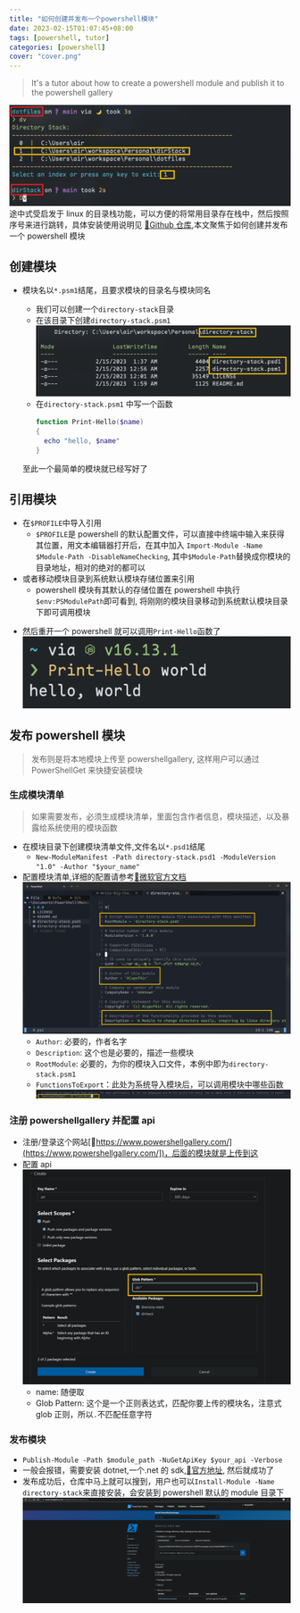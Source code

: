 ```yaml
---
title: "如何创建并发布一个powershell模块"
date: 2023-02-15T01:07:45+08:00
tags: [powershell, tutor]
categories: [powershell]
cover: "cover.png"
---
```


> It's a tutor about how to create a powershell module and publish it to the powershell gallery

<!--more-->

![demo](res/cover.png)
途中式受启发于 linux 的目录栈功能，可以方便的将常用目录存在栈中，然后按照序号来进行跳转，具体安装使用说明见
[:link:Github 仓库](https://github.com/ACupofAir/Directory-Stack),本文聚焦于如何创建并发布一个 powershell
模块

## 创建模块

- 模块名以`*.psm1`结尾，且要求模块的目录名与模块同名

  - 我们可以创建一个`directory-stack`目录
  - 在该目录下创建`directory-stack.psm1`
    ![](res/2023-02-15-02-04-14.png)
  - 在`directory-stack.psm1` 中写一个函数
    ```powershell
    function Print-Hello($name)
    {
      echo "hello, $name"
    }
    ```

  至此一个最简单的模块就已经写好了

## 引用模块

- 在`$PROFILE`中导入引用
  - `$PROFILE`是 powershell 的默认配置文件，可以直接中终端中输入来获得其位置，用文本编辑器打开后，在其中加入
    `Import-Module -Name $Module-Path -DisableNameChecking`, 其中`$Module-Path`替换成你模块的目录地址，相对的绝对的都可以
- 或者移动模块目录到系统默认模块存储位置来引用
  - powershell 模块有其默认的存储位置在 powershell 中执行`$env:PSModulePath`即可看到, 将刚刚的模块目录移动到系统默认模块目录下即可调用模块

* 然后重开一个 powershell 就可以调用`Print-Hello`函数了
  ![](res/2023-02-15-02-19-24.png)

## 发布 powershell 模块

> 发布则是将本地模块上传至 powershellgallery, 这样用户可以通过 PowerShellGet 来快捷安装模块

### 生成模块清单

> 如果需要发布，必须生成模块清单，里面包含作者信息，模块描述，以及暴露给系统使用的模块函数

- 在模块目录下创建模块清单文件,文件名以`*.psd1`结尾
  - `New-ModuleManifest -Path directory-stack.psd1 -ModuleVersion "1.0" -Author "$your_name"`
- 配置模块清单,详细的配置请参考[:link:微软官方文档](https://learn.microsoft.com/zh-cn/powershell/scripting/developer/module/how-to-write-a-powershell-module-manifest?view=powershell-7.3#sample-module-manifest)
  ![](res/2023-02-15-16-54-51.png)
  - `Author`: 必要的，作者名字
  - `Description`: 这个也是必要的，描述一些模块
  - `RootModule`: 必要的，为你的模块入口文件，本例中即为`directory-stack.psm1`
  - `FunctionsToExport`：此处为系统导入模块后，可以调用模块中哪些函数
    ![](res/2023-02-15-02-33-40.png)

### 注册 powershellgallery 并配置 api

- 注册/登录这个网站[:link:https://www.powershellgallery.com/](https://www.powershellgallery.com/])，后面的模块就是上传到这
- 配置 api
  ![](res/2023-02-15-02-38-11.png)
  - name: 随便取
  - Glob Pattern: 这个是一个正则表达式，匹配你要上传的模块名，注意式 glob 正则，所以`.`不匹配任意字符

### 发布模块

- `Publish-Module -Path $module_path -NuGetApiKey $your_api -Verbose`
- 一般会报错，需要安装 dotnet,一个.net 的 sdk,[:link:官方地址](https://dotnet.microsoft.com/en-us/download/dotnet?cid=getdotnetcorecli), 然后就成功了
- 发布成功后，仓库中马上就可以搜到，用户也可以`Install-Module -Name directory-stack`来直接安装，会安装到 powershell 默认的 module 目录下
  ![](res/2023-02-15-02-44-45.png)
